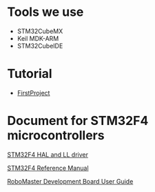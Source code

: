 # Tools we use
- STM32CubeMX
- Keil MDK-ARM
- STM32CubeIDE

# Tutorial
- [FirstProject](https://github.com/RoboGrinder-ECE/Wiki/blob/master/FirstProject.md)

# Document for STM32F4 microcontrollers
[STM32F4 HAL and LL driver](https://www.st.com/content/ccc/resource/technical/document/user_manual/2f/71/ba/b8/75/54/47/cf/DM00105879.pdf/files/DM00105879.pdf/jcr:content/translations/en.DM00105879.pdf)

[STM32F4 Reference Manual](https://www.st.com/content/ccc/resource/technical/document/reference_manual/3d/6d/5a/66/b4/99/40/d4/DM00031020.pdf/files/DM00031020.pdf/jcr:content/translations/en.DM00031020.pdf)

[RoboMaster Development Board User Guide](https://rm-static.djicdn.com/tem/RoboMaster%20Development%20Board%20Type%20A%20User%20Guide.pdf)
